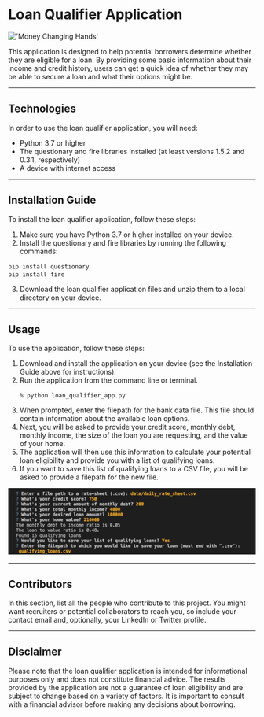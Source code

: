 # Loan Qualifier Application

!['Money Changing Hands'](https://miro.medium.com/max/600/1*ffJT-LnlktMLq4kL0t2Epg.webp)

This application is designed to help potential borrowers determine whether they are eligible for a loan. By providing some basic information about their income and credit history, users can get a quick idea of whether they may be able to secure a loan and what their options might be.


---

## Technologies

In order to use the loan qualifier application, you will need:

- Python 3.7 or higher
- The questionary and fire libraries installed (at least versions 1.5.2 and 0.3.1, respectively)
- A device with internet access


---

## Installation Guide

To install the loan qualifier application, follow these steps:

1. Make sure you have Python 3.7 or higher installed on your device.
2. Install the questionary and fire libraries by running the following commands:
```
pip install questionary
pip install fire
```
3. Download the loan qualifier application files and unzip them to a local directory on your device.

---

## Usage

To use the application, follow these steps:

1. Download and install the application on your device (see the Installation Guide above for instructions).
2. Run the application from the command line or terminal.
    ```
    % python loan_qualifier_app.py
    ```
3. When prompted, enter the filepath for the bank data file. This file should contain information about the available loan options.
4. Next, you will be asked to provide your credit score, monthly debt, monthly income, the size of the loan you are requesting, and the value of your home.
5. The application will then use this information to calculate your potential loan eligibility and provide you with a list of qualifying loans.
6. If you want to save this list of qualifying loans to a CSV file, you will be asked to provide a filepath for the new file.


![Sample CLI Interaction](https://raw.githubusercontent.com/trentransom/Screenshots/main/Loan%20Qualifier%20Screenshot.png?token=GHSAT0AAAAAAB33EKRNNWD63L2FFUM5F3OEY4SUESQ)

---

## Contributors

In this section, list all the people who contribute to this project. You might want recruiters or potential collaborators to reach you, so include your contact email and, optionally, your LinkedIn or Twitter profile.


---

## Disclaimer 
Please note that the loan qualifier application is intended for informational purposes only and does not constitute financial advice. The results provided by the application are not a guarantee of loan eligibility and are subject to change based on a variety of factors. It is important to consult with a financial advisor before making any decisions about borrowing.
